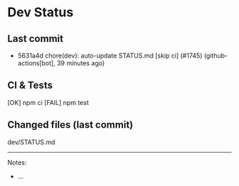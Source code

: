 # Dev Status

## Last commit
- 5631a4d chore(dev): auto-update STATUS.md [skip ci] (#1745) (github-actions[bot], 39 minutes ago)
## CI & Tests
[OK] npm ci
[FAIL] npm test

## Changed files (last commit)
dev/STATUS.md

---
Notes:
- ...
